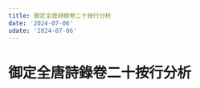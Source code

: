 ```yaml
---
title: 御定全唐詩錄卷二十按行分析
date: '2024-07-06'
udate: '2024-07-06'
---
```

# 御定全唐詩錄卷二十按行分析

<LinePage :list="lines" :chapternum="20" />

<script setup>
const chapter = '卷二十';
import lines from '/data/qtsl/卷二十/lines.json'
</script>
